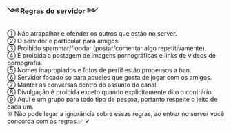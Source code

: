 <html>
<title>Regras do Servidor</title>

###   ༺ Regras do servidor ༻

① Não atrapalhar e ofender os outros que estão no server.   
② O servidor e particular para amigos.   
③ Proibido spammar/floodar (postar/comentar algo repetitivamente).   
④ É proibida a postagem de imagens pornográficas e links de vídeos de pornografia.   
⑤ Nomes inapropiados e fotos de perfil estão propensos a ban.   
⑥ Servidor focado so para aqueles que gosta de jogar com os amigos.   
⑦ Manter as conversas dentro do assunto do canal.   
⑧ Divulgação é proibida exceto quando explicitamente dito o contrário.   
⑨ Aqui é um grupo para todo tipo de pessoa, portanto respeite o jeito de cada um.    
⑩ Não pode legar a ignorância sobre essas regras, ao entrar no server você concorda com as regras.✅   ✔

</html>
